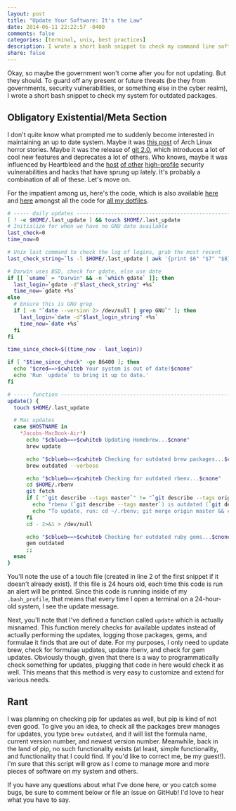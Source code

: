 ```yaml
---
layout: post
title: "Update Your Software: It's the Law"
date: 2014-06-11 22:22:57 -0400
comments: false
categories: [terminal, unix, best practices]
description: I wrote a short bash snippet to check my command line software for updates and alert me once a day.
share: false
---
```


Okay, so maybe the government won't come after you for not updating. But they should. To guard off any present or future threats (be they from governments, security vulnerabilities, or something else in the cyber realm), I wrote a short bash snippet to check my system for outdated packages.

<!-- more -->

## Obligatory Existential/Meta Section
I don't quite know what prompted me to suddenly become interested in maintaining an up to date system. Maybe it was [this post][arch-discussion] of Arch Linux horror stories. Maybe it was the release of [git 2.0][git], which introduces a lot of cool new features and deprecates a lot of others. Who knows, maybe it was influenced by Heartbleed and the [host][openssl] [of other][feedly] [high-profile][evernote] security vulnerabilities and hacks that have sprung up lately. It's probably a combination of all of these. Let's move on.

For the impatient among us, here's the code, which is also available [here][snippet1] and [here][snippet2] amongst all the code for [all my dotfiles][dotfiles].

```bash Remind to update
# ----- daily updates --------------------------------------------------------
[ ! -e $HOME/.last_update ] && touch $HOME/.last_update
# Initialize for when we have no GNU date available
last_check=0
time_now=0

# Unix last command to check the log of logins, grab the most recent
last_check_string=`ls -l $HOME/.last_update | awk '{print $6" "$7" "$8}'`

# Darwin uses BSD, check for gdate, else use date
if [[ `uname` = "Darwin" && -n `which gdate` ]]; then
  last_login=`gdate -d"$last_check_string" +%s`
  time_now=`gdate +%s`
else
  # Ensure this is GNU grep
  if [ -n "`date --version 2> /dev/null | grep GNU`" ]; then
    last_login=`date -d"$last_login_string" +%s`
    time_now=`date +%s`
  fi
fi

time_since_check=$((time_now - last_login))

if [ "$time_since_check" -ge 86400 ]; then
  echo "$cred==>$cwhiteb Your system is out of date!$cnone"
  echo 'Run `update` to bring it up to date.'
fi
```

```bash Check for updates
# ----- function -------------------------------------------------------------
update() {
  touch $HOME/.last_update

  # Mac updates
  case $HOSTNAME in
    *Jacobs-MacBook-Air*)
      echo "$cblueb==>$cwhiteb Updating Homebrew...$cnone"
      brew update

      echo "$cblueb==>$cwhiteb Checking for outdated brew packages...$cnone"
      brew outdated --verbose

      echo "$cblueb==>$cwhiteb Checking for outdated rbenv...$cnone"
      cd $HOME/.rbenv
      git fetch
      if [ "`git describe --tags master`" != "`git describe --tags origin/master`" ]; then
        echo "rbenv (`git describe --tags master`) is outdated (`git describe --tags origin/master`)."
        echo "To update, run: cd ~/.rbenv; git merge origin master && cd -"
      fi
      cd - 2>&1 > /dev/null

      echo "$cblueb==>$cwhiteb Checking for outdated ruby gems...$cnone"
      gem outdated
      ;;
  esac
}
```

You'll note the use of a touch file (created in line 2 of the first snippet if it doesn't already exist). If this file is 24 hours old, each time this code is run an alert will be printed. Since this code is running inside of my `.bash_profile`, that means that every time I open a terminal on a 24-hour-old system, I see the update message.

Next, you'll note that I've defined a function called `update` which is actually misnamed. This function merely checks for available updates instead of actually performing the updates, logging those packages, gems, and formulae it finds that are out of date. For my purposes, I only need to update brew, check for formulae updates, update rbenv, and check for gem updates. Obviously though, given that there is a way to programmatically check something for updates, plugging that code in here would check it as well. This means that this method is very easy to customize and extend for various needs.

## Rant
I was planning on checking pip for updates as well, but pip is kind of not even good. To give you an idea, to check all the packages brew manages for updates, you type `brew outdated`, and it will list the formula name, current version number, and newest version number. Meanwhile, back in the land of pip, no such functionality exists (at least, simple functionality, and functionality that I could find. If you'd like to correct me, be my guest!). I'm sure that this script will grow as I come to manage more and more pieces of software on my system and others.

If you have any questions about what I've done here, or you catch some bugs, be sure to comment below or file an issue on GitHub! I'd love to hear what you have to say.


[arch-discussion]: https://www.facebook.com/groups/cmuscs/permalink/727878180603546/
[git]: https://git.kernel.org/cgit/git/git.git/tree/Documentation/RelNotes/2.0.0.txt
[openssl]: https://www.openssl.org/news/secadv_20140605.txt
[feedly]: http://grahamcluley.com/2014/06/feedly-blackmail-ddos/
[evernote]: http://blog.evernote.com/blog/2013/03/02/security-notice-service-wide-password-reset/
[snippet1]: https://github.com/jez/dotfiles/blob/master/bash_profile#L16-L42
[snippet2]: https://github.com/jez/dotfiles/blob/master/bash_profile#L153-L178
[dotfiles]: https://github.com/jez/dotfiles

